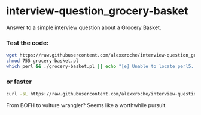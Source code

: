 # interview-question_grocery-basket

Answer to a simple interview question about a Grocery Basket.

### Test the code:
 
```bash
wget https://raw.githubusercontent.com/alexxroche/interview-question_grocery-basket/master/grocery-basket.pl
chmod 755 grocery-basket.pl
which perl && ./grocery-basket.pl || echo "[e] Unable to locate perl5. Maybe rewrite it in rust?"
```
### or faster
```bash
curl -sL https://raw.githubusercontent.com/alexxroche/interview-question_grocery-basket/master/grocery-basket.pl | perl
```

From BOFH to vulture wrangler? Seems like a worthwhile pursuit.
